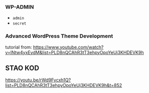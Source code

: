 
### WP-ADMIN
- `admin`
- `secret`


### Advanced WordPress Theme Development
tutorial from: https://www.youtube.com/watch?v=lNtw4yxEydM&list=PLD8nQCAhR3tT3ehpyOpoYeUj3KHDEVK9h

## STAO KOD
https://youtu.be/rWd9Fycxh1Q?list=PLD8nQCAhR3tT3ehpyOpoYeUj3KHDEVK9h&t=852